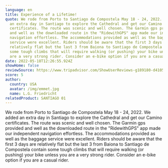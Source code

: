 ```yaml
---
language: en
title: Experience of a Lifetime!
quote: We rode from Porto to Santiago de Compostela May 18 - 24, 2022. We added
  an extra day in Santiago to explore the Cathedral and get our Camino
  certificates. The route was scenic and well chosen. The Garmin gps provided
  and well as the downloaded route in the "RidewithGPS" app made our independent
  navigation effortless. The accommodations provided as well as the baggage
  service were excellent. Riders should be aware that the first 3 days are
  relatively flat but the last 3 from Baiona to Santiago de Compostela contain
  some tough climbs that will require walking (or pushing) your bike unless you
  are a very strong rider. Consider an e-bike option if you are a casual rider.
date: 2022-05-18T12:26:55.924Z
showHome: false
reviewSource: https://www.tripadvisor.com/ShowUserReviews-g189180-d4105907-r840684431-Top_Bike_Tours_Portugal-Porto_Porto_District_Northern_Portugal.html
score: 5
author:
  country: USA
  avatar: /img/emmet.jpg
  name: L.G. Friedricht
relatedProduct: SANTIAGO 01
---
```

We rode from Porto to Santiago de Compostela May 18 - 24, 2022. We added an extra day in Santiago to explore the Cathedral and get our Camino certificates. The route was scenic and well chosen. The Garmin gps provided and well as the downloaded route in the "RidewithGPS" app made our independent navigation effortless. The accommodations provided as well as the baggage service were excellent. Riders should be aware that the first 3 days are relatively flat but the last 3 from Baiona to Santiago de Compostela contain some tough climbs that will require walking (or pushing) your bike unless you are a very strong rider. Consider an e-bike option if you are a casual rider.